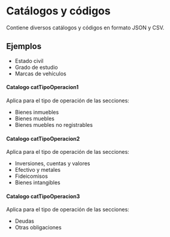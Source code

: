 # Catálogos y códigos
Contiene diversos catálogos y códigos en formato JSON y CSV.

## Ejemplos
- Estado civil
- Grado de estudio
- Marcas de vehículos

#### Catalogo catTipoOperacion1
Aplica para el tipo de operación de las secciones:
- Bienes inmuebles
- Bienes muebles
- Bienes muebles no registrables
#### Catalogo catTipoOperacion2
Aplica para el tipo de operación de las secciones:
- Inversiones, cuentas y valores
- Efectivo y metales
- Fideicomisos
- Bienes intangibles
#### Catalogo catTipoOperacion3
Aplica para el tipo de operación de las secciones:
- Deudas
- Otras obligaciones
